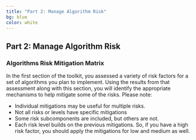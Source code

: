 ```yaml
---
title: "Part 2: Manage Algorithm Risk"
bg: blue
color: white
---
```


## Part 2: Manage Algorithm Risk

### Algorithms Risk Mitigation Matrix

In the first section of the toolkit, you assessed a variety of risk factors for a set of algorithms you plan to implement. Using the results from that assessment along with this section, you will identify the appropriate mechanisms to help mitigate some of the risks. Please note:

* Individual mitigations may be useful for multiple risks.
* Not all risks or levels have specific mitigations
* Some risk subcomponents are included, but others are not.
* Each risk level builds on the previous mitigations. So, if you have a high risk factor, you should apply the mitigations for low and medium as well.

